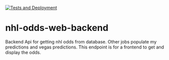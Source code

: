 [![Tests and Deployment](https://github.com/cole-titze/nhl-odds-web-backend/actions/workflows/docker-publish.yml/badge.svg)](https://github.com/cole-titze/nhl-odds-web-backend/actions/workflows/docker-publish.yml)

# nhl-odds-web-backend
Backend Api for getting nhl odds from database. Other jobs populate my predictions and vegas predictions. This endpoint is for a frontend to get and display the odds.
